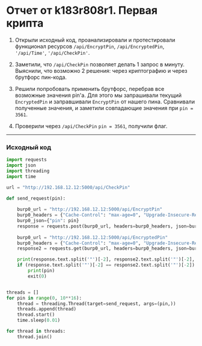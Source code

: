  # Отчет от k183r808r1. Первая крипта
1. Открыли исходный код, проанализировали и протестировали функционал ресурсов `/api/EncryptPin`, `/api/EncryptedPin`, `'/api/Time'`, `'/api/CheckPin'`.

2. Заметили, что `/api/CheckPin` позволяет делать 1 запрос в минуту. Выяснили, что возможно 2 решения: через криптографию и через брутфорс пин-кода.

3. Решили попробовать применить брутфорс, перебрав все возможные значения pin'а. Для этого мы запрашивали текущий `EncryptedPin` и заправшивали `EncryptPin` от нашего пина. Сравнивали полученные значения, и заметили совпадающие значения при `pin = 3561`.

4. Проверили через `/api/CheckPin` `pin = 3561`, получили флаг.
---
### Исходный код
``` python
import requests
import json
import threading
import time

url = "http://192.168.12.12:5000/api/CheckPin"

def send_request(pin):
    
    burp0_url = "http://192.168.12.12:5000/api/EncryptPin"
    burp0_headers = {"Cache-Control": "max-age=0", "Upgrade-Insecure-Requests": "1", "Content-Type": "application/json", "Accept": "application/json", "User-Agent": "Mozilla/5.0 (Windows NT 10.0; Win64; x64) AppleWebKit/537.36 (KHTML, like Gecko) Chrome/121.0.6167.85 Safari/537.36", "Accept": "text/html,application/xhtml+xml,application/xml;q=0.9,image/avif,image/webp,image/apng,*/*;q=0.8,application/signed-exchange;v=b3;q=0.7", "Accept-Encoding": "gzip, deflate, br", "Accept-Language": "en-US,en;q=0.9", "Connection": "close"}
    burp0_json={"pin": pin}
    response = requests.post(burp0_url, headers=burp0_headers, json=burp0_json)
    
    burp0_url = "http://192.168.12.12:5000/api/EncryptedPin"
    burp0_headers = {"Cache-Control": "max-age=0", "Upgrade-Insecure-Requests": "1", "Content-Type": "application/json", "Accept": "application/json", "User-Agent": "Mozilla/5.0 (Windows NT 10.0; Win64; x64) AppleWebKit/537.36 (KHTML, like Gecko) Chrome/121.0.6167.85 Safari/537.36", "Accept": "text/html,application/xhtml+xml,application/xml;q=0.9,image/avif,image/webp,image/apng,*/*;q=0.8,application/signed-exchange;v=b3;q=0.7", "Accept-Encoding": "gzip, deflate, br", "Accept-Language": "en-US,en;q=0.9", "Connection": "close"}
    response2 = requests.get(burp0_url, headers=burp0_headers, json=burp0_json)

    print(response.text.split('"')[-2], response2.text.split('"')[-2], pin)
    if (response.text.split('"')[-2] == response2.text.split('"')[-2]):
        print(pin)
        exit(0)


threads = []
for pin in range(0, 10**16):
    thread = threading.Thread(target=send_request, args=(pin,))
    threads.append(thread)
    thread.start()
    time.sleep(0.01)

for thread in threads:
    thread.join()
```
